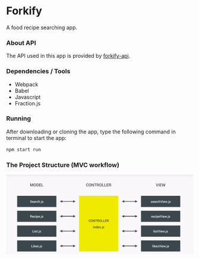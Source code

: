 # Forkify

A food recipe searching app. 

### About API

The API used in this app is provided by [forkify-api](https://forkify-api.herokuapp.com/).

### Dependencies / Tools

- Webpack
- Babel
- Javascript
- Fraction.js

### Running

After downloading or cloning the app, type the following command in terminal to start the app:

```bash
npm start run
```

### The Project Structure (MVC workflow)

![MVC ScreenShot](https://github.com/zziying/Forkify/blob/master/dist/img/mvc-screenshot.png)
